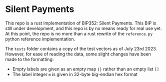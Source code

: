 # Silent Payments

This repo is a rust implementation of BIP352: Silent Payments.
This BIP is still under development, and this repo is by no means ready for real use yet.
At this point, the repo is no more than a rust rewrite of the `reference.py` python reference implementation.

The `tests` folder contains a copy of the test vectors as of July 23rd 2023.
However, for ease of reading the data, some slight changes have been made to the formatting:

- Empty labels are given as an empty map `{}` rather than an empty list `[]`
- The label integer `m` is given in 32-byte big-endian hex format
